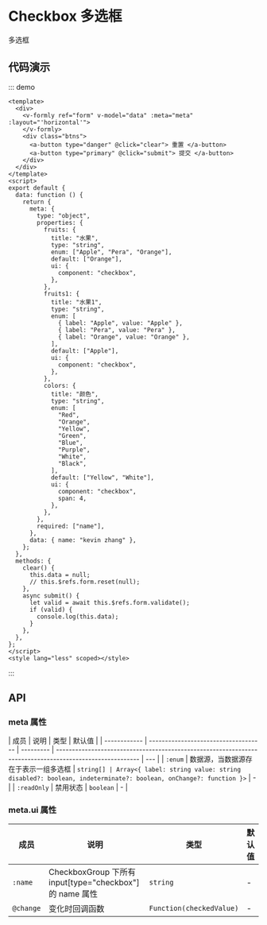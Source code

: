 # Checkbox 多选框

多选框

## 代码演示

::: demo

```vue
<template>
  <div>
    <v-formly ref="form" v-model="data" :meta="meta" :layout="'horizontal'">
    </v-formly>
    <div class="btns">
      <a-button type="danger" @click="clear"> 重置 </a-button>
      <a-button type="primary" @click="submit"> 提交 </a-button>
    </div>
  </div>
</template>
<script>
export default {
  data: function () {
    return {
      meta: {
        type: "object",
        properties: {
          fruits: {
            title: "水果",
            type: "string",
            enum: ["Apple", "Pera", "Orange"],
            default: ["Orange"],
            ui: {
              component: "checkbox",
            },
          },
          fruits1: {
            title: "水果1",
            type: "string",
            enum: [
              { label: "Apple", value: "Apple" },
              { label: "Pera", value: "Pera" },
              { label: "Orange", value: "Orange" },
            ],
            default: ["Apple"],
            ui: {
              component: "checkbox",
            },
          },
          colors: {
            title: "颜色",
            type: "string",
            enum: [
              "Red",
              "Orange",
              "Yellow",
              "Green",
              "Blue",
              "Purple",
              "White",
              "Black",
            ],
            default: ["Yellow", "White"],
            ui: {
              component: "checkbox",
              span: 4,
            },
          },
        },
        required: ["name"],
      },
      data: { name: "kevin zhang" },
    };
  },
  methods: {
    clear() {
      this.data = null;
      // this.$refs.form.reset(null);
    },
    async submit() {
      let valid = await this.$refs.form.validate();
      if (valid) {
        console.log(this.data);
      }
    },
  },
};
</script>
<style lang="less" scoped></style>
```

:::

## API

### meta 属性

| 成员         | 说明                                 | 类型      | 默认值                                                                                                   |
| ------------ | ------------------------------------ | --------- | -------------------------------------------------------------------------------------------------------- | --- |
| `:enum`     | 数据源，当数据源存在于表示一组多选框 | `string[] | Array<{ label: string value: string disabled?: boolean, indeterminate?: boolean, onChange?: function }>` | -   |
| `:readOnly` | 禁用状态                             | `boolean` | -                                                                                                        |

### meta.ui 属性

| 成员       | 说明                                                     | 类型                     | 默认值 |
| ---------- | -------------------------------------------------------- | ------------------------ | ------ |
| `:name`   | CheckboxGroup 下所有 input[type="checkbox"] 的 name 属性 | `string`                 | -      |
| `@change` | 变化时回调函数                                           | `Function(checkedValue)` | -      |
